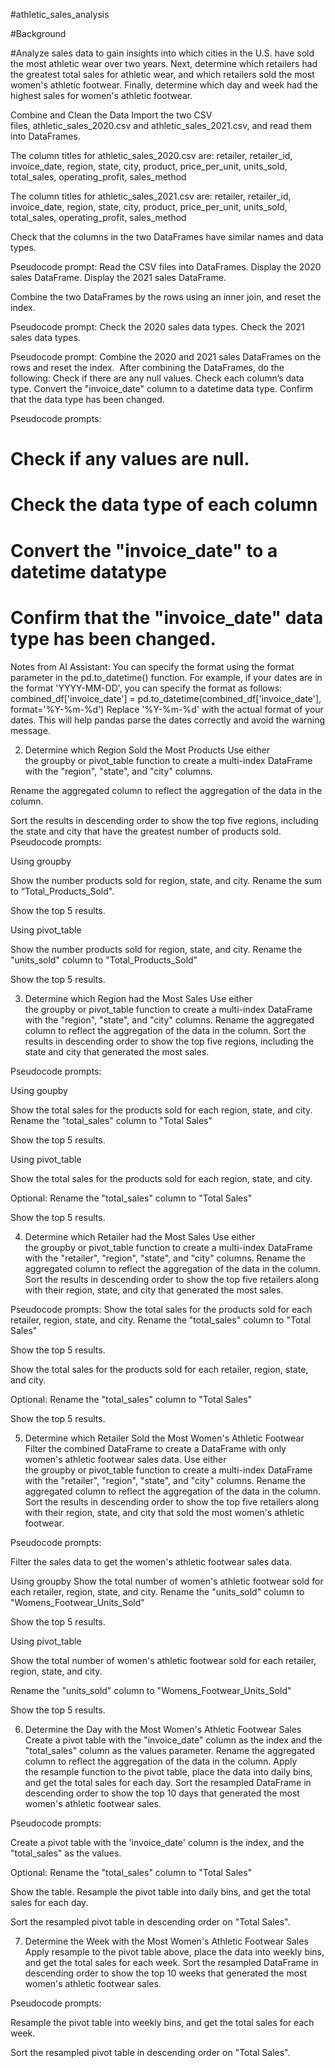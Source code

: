 #athletic_sales_analysis

#Background


#Analyze sales data to gain insights into which cities in the U.S. have sold the most athletic wear over two years. Next, determine which retailers had the greatest total sales for athletic wear, and which retailers sold the most women's athletic footwear. Finally, determine which day and week had the highest sales for women's athletic footwear.


Combine and Clean the Data
Import the two CSV files, athletic_sales_2020.csv and athletic_sales_2021.csv, and read them into DataFrames.

The column titles for athletic_sales_2020.csv are:
retailer, retailer_id, invoice_date, region, state, city, product, price_per_unit, units_sold, total_sales, operating_profit, sales_method

The column titles for athletic_sales_2021.csv are:
retailer, retailer_id, invoice_date, region, state, city, product, price_per_unit, units_sold, total_sales, operating_profit, sales_method

Check that the columns in the two DataFrames have similar names and data types.

Pseudocode prompt:
 Read the CSV files into DataFrames.
Display the 2020 sales DataFrame.
Display the 2021 sales DataFrame.

Combine the two DataFrames by the rows using an inner join, and reset the index.

Pseudocode prompt:
Check the 2020 sales data types.
Check the 2021 sales data types.


Pseudocode prompt:
Combine the 2020 and 2021 sales DataFrames on the rows and reset the index. 
After combining the DataFrames, do the following:
Check if there are any null values.
Check each column’s data type.
Convert the "invoice_date" column to a datetime data type.
Confirm that the data type has been changed.


Pseudocode prompts:
# Check if any values are null.
# Check the data type of each column
# Convert the "invoice_date" to a datetime datatype
# Confirm that the "invoice_date" data type has been changed.

Notes from AI Assistant:
You can specify the format using the format parameter in the pd.to_datetime() function. For example, if your dates are in the format 'YYYY-MM-DD', you can specify the format as follows:  combined_df['invoice_date'] = pd.to_datetime(combined_df['invoice_date'], format='%Y-%m-%d')
Replace '%Y-%m-%d' with the actual format of your dates. This will help pandas parse the dates correctly and avoid the warning message.


2. Determine which Region Sold the Most Products
Use either the groupby or pivot_table function to create a multi-index DataFrame with the "region", "state", and "city" columns.


Rename the aggregated column to reflect the aggregation of the data in the column.


Sort the results in descending order to show the top five regions, including the state and city that have the greatest number of products sold. 
Pseudocode prompts:

Using groupby

Show the number products sold for region, state, and city.
Rename the sum to “Total_Products_Sold".

Show the top 5 results.

Using pivot_table

Show the number products sold for region, state, and city.
Rename the "units_sold" column to "Total_Products_Sold"

Show the top 5 results.

3. Determine which Region had the Most Sales
Use either the groupby or pivot_table function to create a multi-index DataFrame with the "region", "state", and "city" columns.
Rename the aggregated column to reflect the aggregation of the data in the column.
Sort the results in descending order to show the top five regions, including the state and city that generated the most sales. 

Pseudocode prompts:

Using goupby

Show the total sales for the products sold for each region, state, and city.
Rename the "total_sales" column to "Total Sales"


Show the top 5 results.


Using pivot_table

Show the total sales for the products sold for each region, state, and city.


Optional: Rename the "total_sales" column to "Total Sales"


Show the top 5 results.



4. Determine which Retailer had the Most Sales
Use either the groupby or pivot_table function to create a multi-index DataFrame with the "retailer", "region", "state", and "city" columns.
Rename the aggregated column to reflect the aggregation of the data in the column.
Sort the results in descending order to show the top five retailers along with their region, state, and city that generated the most sales. 

Pseudocode prompts:
Show the total sales for the products sold for each retailer, region, state, and city.
Rename the "total_sales" column to "Total Sales"


Show the top 5 results.



Show the total sales for the products sold for each retailer, region, state, and city.


Optional: Rename the "total_sales" column to "Total Sales"


Show the top 5 results.



5. Determine which Retailer Sold the Most Women's Athletic Footwear
Filter the combined DataFrame to create a DataFrame with only women's athletic footwear sales data.
Use either the groupby or pivot_table function to create a multi-index DataFrame with the "retailer", "region", "state", and "city" columns.
Rename the aggregated column to reflect the aggregation of the data in the column.
Sort the results in descending order to show the top five retailers along with their region, state, and city that sold the most women's athletic footwear. 


Pseudocode prompts:

Filter the sales data to get the women's athletic footwear sales data.

Using groupby
Show the total number of women's athletic footwear sold for each retailer, region, state, and city.
Rename the "units_sold" column to "Womens_Footwear_Units_Sold"


Show the top 5 results.


Using pivot_table

Show the total number of women's athletic footwear sold for each retailer, region, state, and city.


Rename the "units_sold" column to "Womens_Footwear_Units_Sold"


Show the top 5 results.



6. Determine the Day with the Most Women's Athletic Footwear Sales
Create a pivot table with the "invoice_date" column as the index and the "total_sales" column as the values parameter.
Rename the aggregated column to reflect the aggregation of the data in the column.
Apply the resample function to the pivot table, place the data into daily bins, and get the total sales for each day.
Sort the resampled DataFrame in descending order to show the top 10 days that generated the most women's athletic footwear sales. 

Pseudocode prompts:

Create a pivot table with the 'invoice_date' column is the index, and the "total_sales" as the values.


Optional: Rename the "total_sales" column to "Total Sales"


Show the table.
Resample the pivot table into daily bins, and get the total sales for each day.


Sort the resampled pivot table in descending order on "Total Sales".

7. Determine the Week with the Most Women's Athletic Footwear Sales
Apply resample to the pivot table above, place the data into weekly bins, and get the total sales for each week.
Sort the resampled DataFrame in descending order to show the top 10 weeks that generated the most women's athletic footwear sales. 


Pseudocode prompts:

Resample the pivot table into weekly bins, and get the total sales for each week.


Sort the resampled pivot table in descending order on "Total Sales".

